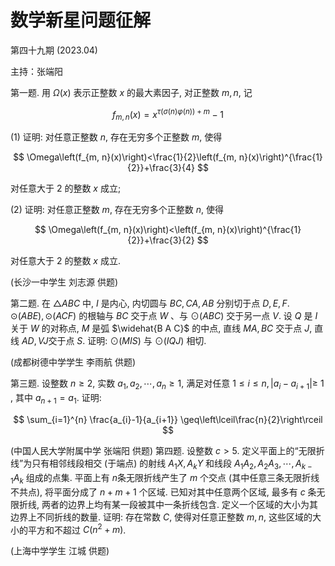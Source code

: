 # 数学新星问题征解 

第四十九期 $(2023.04)$

主持：张端阳

第一题. 用 $\Omega(x)$ 表示正整数 $x$ 的最大素因子, 对正整数 $m, n$, 记

$$
f_{m, n}(x)=x^{\tau(\sigma(n) \varphi(n))+m}-1
$$

(1) 证明: 对任意正整数 $n$, 存在无穷多个正整数 $m$, 使得

$$
\Omega\left(f_{m, n}(x)\right)<\frac{1}{2}\left(f_{m, n}(x)\right)^{\frac{1}{2}}+\frac{3}{4}
$$

对任意大于 2 的整数 $x$ 成立;

(2) 证明: 对任意正整数 $m$, 存在无穷多个正整数 $n$, 使得

$$
\Omega\left(f_{m, n}(x)\right)<\left(f_{m, n}(x)\right)^{\frac{1}{2}}+\frac{3}{2}
$$

对任意大于 2 的整数 $x$ 成立.

(长沙一中学生 刘志源 供题)

第二题. 在 $\triangle A B C$ 中, $I$ 是内心, 内切圆与 $B C, C A, A B$ 分别切于点 $D, E, F$. $\odot(A B E), \odot(A C F)$ 的根轴与 $B C$ 交于点 $W$ 、与 $\odot(A B C)$ 交于另一点 $V$. 设 $Q$ 是 $I$ 关于 $W$ 的对称点, $M$ 是弧 $\widehat{B A C}$ 的中点, 直线 $M A, B C$ 交于点 $J$, 直线 $A D, V J$交于点 $S$. 证明: $\odot(M I S)$ 与 $\odot(I Q J)$ 相切.

(成都树德中学学生 李雨航 供题)

第三题. 设整数 $n \geq 2$, 实数 $a_{1}, a_{2}, \cdots, a_{n} \geq 1$, 满足对任意 $1 \leq i \leq n,\left|a_{i}-a_{i+1}\right| \geq$ 1 , 其中 $a_{n+1}=a_{1}$. 证明:

$$
\sum_{i=1}^{n} \frac{a_{i}-1}{a_{i+1}} \geq\left\lceil\frac{n}{2}\right\rceil
$$

(中国人民大学附属中学 张端阳 供题)
第四题. 设整数 $c>5$. 定义平面上的“无限折线”为只有相邻线段相交 (于端点) 的射线 $A_{1} X, A_{k} Y$ 和线段 $A_{1} A_{2}, A_{2} A_{3}, \cdots, A_{k-1} A_{k}$ 组成的点集. 平面上有 $n$条无限折线产生了 $m$ 个交点 (其中任意三条无限折线不共点), 将平面分成了 $n+m+1$ 个区域. 已知对其中任意两个区域, 最多有 $c$ 条无限折线, 两者的边界上均有某一段被其中一条折线包含. 定义一个区域的大小为其边界上不同折线的数量. 证明: 存在常数 $C$, 使得对任意正整数 $m, n$, 这些区域的大小的平方和不超过 $C\left(n^{2}+m\right)$.

(上海中学学生 江城 供题)

